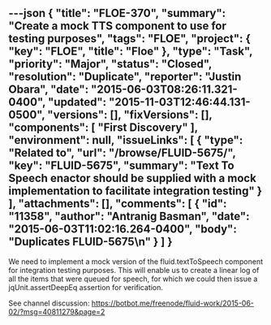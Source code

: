 ---json
{
  "title": "FLOE-370",
  "summary": "Create a mock TTS component to use for testing purposes",
  "tags": "FLOE",
  "project": {
    "key": "FLOE",
    "title": "Floe"
  },
  "type": "Task",
  "priority": "Major",
  "status": "Closed",
  "resolution": "Duplicate",
  "reporter": "Justin Obara",
  "date": "2015-06-03T08:26:11.321-0400",
  "updated": "2015-11-03T12:46:44.131-0500",
  "versions": [],
  "fixVersions": [],
  "components": [
    "First Discovery"
  ],
  "environment": null,
  "issueLinks": [
    {
      "type": "Related to",
      "url": "/browse/FLUID-5675/",
      "key": "FLUID-5675",
      "summary": "Text To Speech enactor should be supplied with a mock implementation to facilitate integration testing"
    }
  ],
  "attachments": [],
  "comments": [
    {
      "id": "11358",
      "author": "Antranig Basman",
      "date": "2015-06-03T11:02:16.264-0400",
      "body": "Duplicates FLUID-5675\n"
    }
  ]
}
---
We need to implement a mock version of the fluid.textToSpeech component for integration testing purposes. This will enable us to create a linear log of all the items that were queued for speech, for which we could then issue a jqUnit.assertDeepEq assertion for verification.

See channel discussion: <https://botbot.me/freenode/fluid-work/2015-06-02/?msg=40811279&page=2>

        